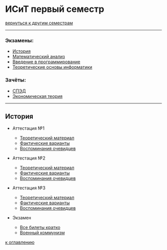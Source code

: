 # ИСиТ первый семестр
[вернуться к другим семестрам](isit.md)
***
### Экзамены:
+ [История](#История)
+ [Математический анализ](#Математический-анализ)
+ [Введение в программирование](#Введение-в-программирование)
+ [Теоретические основы информатики](#Теоретические-основы-информатики)

### Зачёты:
+ [СПЭД](#СПЭД)
+ [Экономическая теория](#Экономическая-теория)
***
## История
+ Аттестация №1
  + <a href="https://raw.githubusercontentcom/CallMeYura/astronauts/master/documents/hist-1-att.docx">Теоретический материал</a>
  + [Фактические варианты]()
  + [Воспоминания очевидцев]()  
  
+ Аттестация №2
  + <a href="https://raw.githubusercontentcom/CallMeYura/astronauts/master/documents/hist-2-att.docx">Теоретический 
    материал</a>
  + [Фактические варианты]()
  + [Воспоминания очевидцев]()

+ Аттестация №3
  + <a href="https://raw.githubusercontentcom/CallMeYura/astronauts/master/documents/hist-3-att.docx">Теоретический 
    материал</a>
  + [Фактические варианты]()
  + [Воспоминания очевидцев]()

+ Экзамен
  + <a href="https://raw.githubusercontentcom/CallMeYura/astronauts/master/documents/hist-main-ex.docx">Все билеты 
    кратко</a>
  + <a href="https://raw.githubusercontentcom/CallMeYura/astronauts/master/documents/hist-war-communism.docx">Военный коммунизм</a>

[к оглавлению](#Экзамены)